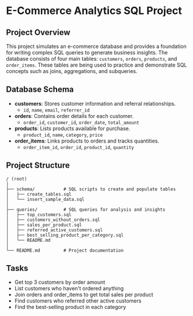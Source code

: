 # E-Commerce Analytics SQL Project

## Project Overview
This project simulates an e-commerce database and provides a foundation for writing complex SQL queries to generate business insights. The database consists of four main tables: `customers`, `orders`, `products`, and `order_items`. These tables are being used to practice and demonstrate SQL concepts such as joins, aggregations, and subqueries.

## Database Schema
- **customers**: Stores customer information and referral relationships.
  - `id`, `name`, `email`, `referrer_id`
- **orders**: Contains order details for each customer.
  - `order_id`, `customer_id`, `order_date`, `total_amount`
- **products**: Lists products available for purchase.
  - `product_id`, `name`, `category`, `price`
- **order_items**: Links products to orders and tracks quantities.
  - `order_item_id`, `order_id`, `product_id`, `quantity`

## Project Structure
```
/ (root)
│
├── schema/           # SQL scripts to create and populate tables
│   ├── create_tables.sql
│   └── insert_sample_data.sql
│
├── queries/          # SQL queries for analysis and insights
│   ├── top_customers.sql
│   ├── customers_without_orders.sql
│   ├── sales_per_product.sql
│   ├── referred_active_customers.sql
│   ├── best_selling_product_per_category.sql
│   └── README.md
│
└── README.md         # Project documentation
```

## Tasks
- Get top 3 customers by order amount
- List customers who haven't ordered anything
- Join orders and order_items to get total sales per product
- Find customers who referred other active customers
- Find the best-selling product in each category
 
